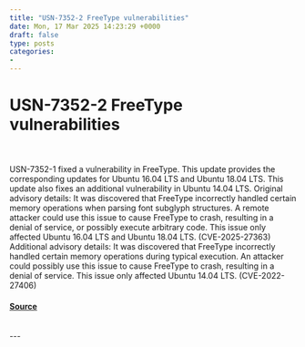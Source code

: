```yaml
---
title: "USN-7352-2 FreeType vulnerabilities"
date: Mon, 17 Mar 2025 14:23:29 +0000
draft: false
type: posts
categories: 
- 
---
```

# USN-7352-2 FreeType vulnerabilities

<br/>

<br/>
USN-7352-1 fixed a vulnerability in FreeType. This update provides the corresponding updates for Ubuntu 16.04 LTS and Ubuntu 18.04 LTS. This update also fixes an additional vulnerability in Ubuntu 14.04 LTS. Original advisory details: It was discovered that FreeType incorrectly handled certain memory operations when parsing font subglyph structures. A remote attacker could use this issue to cause FreeType to crash, resulting in a denial of service, or possibly execute arbitrary code. This issue only affected Ubuntu 16.04 LTS and Ubuntu 18.04 LTS. (CVE-2025-27363) Additional advisory details: It was discovered that FreeType incorrectly handled certain memory operations during typical execution. An attacker could possibly use this issue to cause FreeType to crash, resulting in a denial of service. This issue only affected Ubuntu 14.04 LTS. (CVE-2022-27406)

#### [Source](https://ubuntu.com/security/notices/USN-7352-2)

<br/>
---
